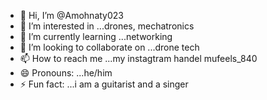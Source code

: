 - 👋 Hi, I’m @Amohnaty023
- 👀 I’m interested in ...drones, mechatronics
- 🌱 I’m currently learning ...networking
- 💞️ I’m looking to collaborate on ...drone tech
- 📫 How to reach me ...my instagtram handel mufeels_840
- 😄 Pronouns: ...he/him
- ⚡ Fun fact: ...i am a guitarist and a singer 

<!---
Amohnaty023/Amohnaty023 is a ✨ special ✨ repository because its `README.md` (this file) appears on your GitHub profile.
You can click the Preview link to take a look at your changes.
--->
